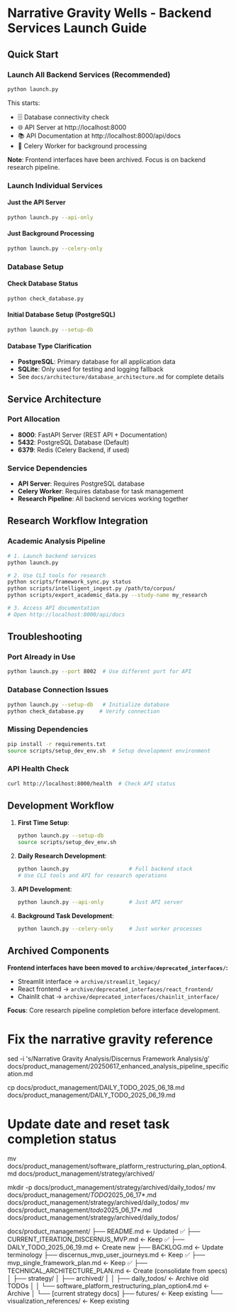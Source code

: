 # Narrative Gravity Wells - Backend Services Launch Guide

## Quick Start

### Launch All Backend Services (Recommended)
```bash
python launch.py
```
This starts:
- 🗄️ Database connectivity check
- 🌐 API Server at http://localhost:8000
- 📚 API Documentation at http://localhost:8000/api/docs
- 🔄 Celery Worker for background processing

**Note**: Frontend interfaces have been archived. Focus is on backend research pipeline.

### Launch Individual Services

#### Just the API Server
```bash
python launch.py --api-only
```

#### Just Background Processing
```bash
python launch.py --celery-only
```

### Database Setup

#### Check Database Status
```bash
python check_database.py
```

#### Initial Database Setup (PostgreSQL)
```bash
python launch.py --setup-db
```

#### Database Type Clarification
- **PostgreSQL**: Primary database for all application data
- **SQLite**: Only used for testing and logging fallback
- See `docs/architecture/database_architecture.md` for complete details

## Service Architecture

### Port Allocation
- **8000**: FastAPI Server (REST API + Documentation)
- **5432**: PostgreSQL Database (Default)
- **6379**: Redis (Celery Backend, if used)

### Service Dependencies
- **API Server**: Requires PostgreSQL database
- **Celery Worker**: Requires database for task management
- **Research Pipeline**: All backend services working together

## Research Workflow Integration

### Academic Analysis Pipeline
```bash
# 1. Launch backend services
python launch.py

# 2. Use CLI tools for research
python scripts/framework_sync.py status
python scripts/intelligent_ingest.py /path/to/corpus/
python scripts/export_academic_data.py --study-name my_research

# 3. Access API documentation
# Open http://localhost:8000/api/docs
```

## Troubleshooting

### Port Already in Use
```bash
python launch.py --port 8002  # Use different port for API
```

### Database Connection Issues
```bash
python launch.py --setup-db   # Initialize database
python check_database.py     # Verify connection
```

### Missing Dependencies
```bash
pip install -r requirements.txt
source scripts/setup_dev_env.sh  # Setup development environment
```

### API Health Check
```bash
curl http://localhost:8000/health  # Check API status
```

## Development Workflow

1. **First Time Setup**:
   ```bash
   python launch.py --setup-db
   source scripts/setup_dev_env.sh
   ```

2. **Daily Research Development**:
   ```bash
   python launch.py                   # Full backend stack
   # Use CLI tools and API for research operations
   ```

3. **API Development**:
   ```bash
   python launch.py --api-only        # Just API server
   ```

4. **Background Task Development**:
   ```bash
   python launch.py --celery-only     # Just worker processes
   ```

## Archived Components

**Frontend interfaces have been moved to `archive/deprecated_interfaces/`:**
- Streamlit interface → `archive/streamlit_legacy/`
- React frontend → `archive/deprecated_interfaces/react_frontend/`  
- Chainlit chat → `archive/deprecated_interfaces/chainlit_interface/`

**Focus**: Core research pipeline completion before interface development. 

# Fix the narrative gravity reference
sed -i 's/Narrative Gravity Analysis/Discernus Framework Analysis/g' docs/product_management/20250617_enhanced_analysis_pipeline_specification.md 

cp docs/product_management/DAILY_TODO_2025_06_18.md docs/product_management/DAILY_TODO_2025_06_19.md
# Update date and reset task completion status 

mv docs/product_management/software_platform_restructuring_plan_option4.md docs/product_management/strategy/archived/ 

mkdir -p docs/product_management/strategy/archived/daily_todos/
mv docs/product_management/*TODO*2025_06_17*.md docs/product_management/strategy/archived/daily_todos/
mv docs/product_management/*todo*2025_06_17*.md docs/product_management/strategy/archived/daily_todos/ 

docs/product_management/
├── README.md                                    ← Updated ✅
├── CURRENT_ITERATION_DISCERNUS_MVP.md          ← Keep ✅
├── DAILY_TODO_2025_06_19.md                    ← Create new
├── BACKLOG.md                                   ← Update terminology
├── discernus_mvp_user_journeys.md              ← Keep ✅
├── mvp_single_framework_plan.md                ← Keep ✅
├── TECHNICAL_ARCHITECTURE_PLAN.md              ← Create (consolidate from specs)
│
├── strategy/
│   ├── archived/
│   │   ├── daily_todos/                        ← Archive old TODOs
│   │   └── software_platform_restructuring_plan_option4.md ← Archive
│   └── [current strategy docs]
├── futures/                                     ← Keep existing
└── visualization_references/                   ← Keep existing 